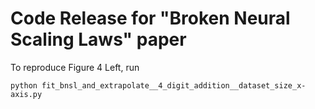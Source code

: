 # Code Release for "Broken Neural Scaling Laws" paper

To reproduce Figure 4 Left, run 

```python fit_bnsl_and_extrapolate__4_digit_addition__dataset_size_x-axis.py```

